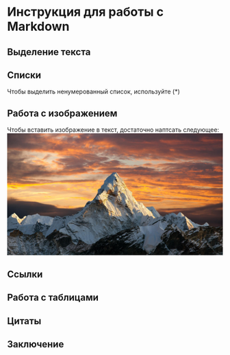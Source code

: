 # Инструкция для работы с Markdown

## Выделение текста

## Списки
Чтобы выделить ненумерованный список, используйте (*)
## Работа с изображением
Чтобы вставить изображение в текст, достаточно наптсать следующее:
![Привет, это гора!](1.jpg)
## Ссылки

## Работа с таблицами

## Цитаты

## Заключение